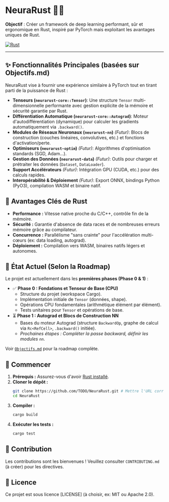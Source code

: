 # NeuraRust 🦀🧠

**Objectif** : Créer un framework de deep learning performant, sûr et ergonomique en Rust, inspiré par PyTorch mais exploitant les avantages uniques de Rust.

[![Rust](https://github.com/TODO/NeuraRust/actions/workflows/rust.yml/badge.svg)](https://github.com/TODO/NeuraRust/actions/workflows/rust.yml)

---

## ✨ Fonctionnalités Principales (basées sur Objectifs.md)

NeuraRust vise à fournir une expérience similaire à PyTorch tout en tirant parti de la puissance de Rust :

*   **Tenseurs (`neurarust-core::Tensor`)**: Une structure `Tensor` multi-dimensionnelle performante avec gestion explicite de la mémoire et sécurité garantie par Rust.
*   **Différentiation Automatique (`neurarust-core::Autograd`)**: Moteur d'autodifférentiation (dynamique) pour calculer les gradients automatiquement via `.backward()`.
*   **Modules de Réseaux Neuronaux (`neurarust-nn`)** *(Futur)*: Blocs de construction (couches linéaires, convolutives, etc.) et fonctions d'activation/perte.
*   **Optimiseurs (`neurarust-optim`)** *(Futur)*: Algorithmes d'optimisation standards (SGD, Adam...). 
*   **Gestion des Données (`neurarust-data`)** *(Futur)*: Outils pour charger et prétraiter les données (`Dataset`, `DataLoader`).
*   **Support Accélérateurs** *(Futur)*: Intégration GPU (CUDA, etc.) pour des calculs rapides.
*   **Interopérabilité & Déploiement** *(Futur)*: Export ONNX, bindings Python (PyO3), compilation WASM et binaire natif.

## 🎯 Avantages Clés de Rust

*   **Performance :** Vitesse native proche du C/C++, contrôle fin de la mémoire.
*   **Sécurité :** Garantie d'absence de data races et de nombreuses erreurs mémoire grâce au compilateur.
*   **Concurrence :** Parallélisme "sans crainte" pour l'accélération multi-cœurs (ex: data loading, autograd).
*   **Déploiement :** Compilation vers WASM, binaires natifs légers et autonomes.

## 🚧 État Actuel (Selon la Roadmap)

Le projet est actuellement dans les **premières phases (Phase 0 & 1)** :

*   ✅ **Phase 0 : Fondations et Tenseur de Base (CPU)**
    *   Structure du projet (workspace Cargo).
    *   Implémentation initiale de `Tensor` (données, shape).
    *   Opérations CPU fondamentales (arithmétique élément par élément).
    *   Tests unitaires pour `Tensor` et opérations de base.
*   ⏳ **Phase 1 : Autograd et Blocs de Construction NN**
    *   Bases du moteur Autograd (structure `BackwardOp`, graphe de calcul via `Rc<RefCell>`, `.backward()` initiée).
    *   *Prochaines étapes : Compléter la passe backward, définir les modules `nn`.* 

Voir [`Objectifs.md`](Objectifs.md) pour la roadmap complète.

## 🚀 Commencer

1.  **Prérequis :** Assurez-vous d'avoir [Rust installé](https://www.rust-lang.org/tools/install).
2.  **Cloner le dépôt :**
    ```bash
    git clone https://github.com/TODO/NeuraRust.git # Mettre l'URL correcte
    cd NeuraRust
    ```
3.  **Compiler :**
    ```bash
    cargo build
    ```
4.  **Exécuter les tests :**
    ```bash
    cargo test
    ```

## 🤝 Contribution

Les contributions sont les bienvenues ! Veuillez consulter `CONTRIBUTING.md` (à créer) pour les directives.

## 📜 Licence

Ce projet est sous licence [LICENSE] (à choisir, ex: MIT ou Apache 2.0). 